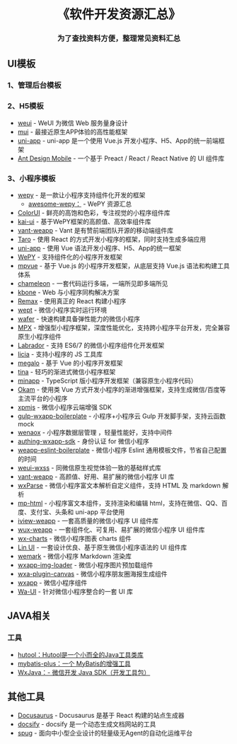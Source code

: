 
<h1 align="center">《软件开发资源汇总》</h1>

<h3 align="center">为了查找资料方便，整理常见资料汇总</h3>

## UI模板
### 1、管理后台模板
### 2、H5模板
  - [weui](https://github.com/Tencent/weui) - WeUI 为微信 Web 服务量身设计
  - [mui](https://github.com/dcloudio/mui) - 最接近原生APP体验的高性能框架
  - [uni-app](https://github.com/dcloudio/uni-app) - uni-app 是一个使用 Vue.js 开发小程序、H5、App的统一前端框架
  - [Ant Design Mobile](https://github.com/ant-design/ant-design-mobile) - 一个基于 Preact / React / React Native 的 UI 组件库
### 3、小程序模板
- [wepy](https://github.com/Tencent/wepy) - 是一款让小程序支持组件化开发的框架
    - [awesome-wepy：](https://github.com/aben1188/awesome-wepy) - WePY 资源汇总
- [ColorUI](https://github.com/weilanwl/ColorUI) - 鲜亮的高饱和色彩，专注视觉的小程序组件库
- [kai-ui](https://github.com/Chaunjie/kai-ui) - 基于WePY框架的高颜值、高效率组件库
- [vant-weapp](https://github.com/youzan/vant-weapp) - Vant 是有赞前端团队开源的移动端组件库
- [Taro](https://github.com/NervJS/taro) - 使用 React 的方式开发小程序的框架，同时支持生成多端应用
- [uni-app](https://github.com/dcloudio/uni-app) - 使用 Vue 语法开发小程序、H5、App的统一框架
- [WePY](https://github.com/Tencent/wepy) -  支持组件化的小程序开发框架
- [mpvue](https://github.com/Meituan-Dianping/mpvue) - 基于 Vue.js 的小程序开发框架，从底层支持 Vue.js 语法和构建工具体系
- [chameleon](https://github.com/didi/chameleon) - 一套代码运行多端，一端所见即多端所见
- [kbone](https://github.com/wechat-miniprogram/kbone) - Web 与小程序同构解决方案
- [Remax](https://github.com/remaxjs/remax) -  使用真正的 React 构建小程序
- [wept](https://github.com/chemzqm/wept) - 微信小程序实时运行环境
- [wafer](https://github.com/tencentyun/wafer) - 快速构建具备弹性能力的微信小程序
- [MPX](https://github.com/didi/mpx) - 增强型小程序框架，深度性能优化，支持跨小程序平台开发，完全兼容原生小程序组件
- [Labrador](https://github.com/maichong/labrador) - 支持 ES6/7 的微信小程序组件化开发框架
- [licia](https://github.com/liriliri/licia) - 支持小程序的 JS 工具库
- [megalo](https://github.com/kaola-fed/megalo) - 基于 Vue 的小程序开发框架
- [tina](https://github.com/tinajs/tina) - 轻巧的渐进式微信小程序框架
- [minapp](https://github.com/qiu8310/minapp) - TypeScript 版小程序开发框架（兼容原生小程序代码）
- [Okam](https://github.com/ecomfe/okam) - 使用类 Vue 方式开发小程序的渐进增强框架，支持生成微信/百度等主流平台的小程序
- [xpmjs](https://github.com/xpmjs/xpmjs) - 微信小程序云端增强 SDK
- [gulp-wxapp-boilerplate](https://github.com/ksky521/gulp-wxapp-boilerplate) - 小程序+小程序云 Gulp 开发脚手架，支持云函数 mock
- [wenaox](https://github.com/cnyballk/wenaox) - 小程序数据层管理 ，轻量性能好，支持中间件
- [authing-wxapp-sdk](https://github.com/Authing/authing-wxapp-sdk) - 身份认证 for 微信小程序
- [weapp-eslint-boilerplate](https://github.com/CoolRice/weapp-eslint-boilerplate) - 微信小程序 Eslint 通用模板文件，节省自己配置的时间
- [weui-wxss](https://github.com/Tencent/weui-wxss) - 同微信原生视觉体验一致的基础样式库
- [vant-weapp](https://github.com/youzan/vant-weapp) - 高颜值、好用、易扩展的微信小程序 UI 库
- [wxParse](https://github.com/icindy/wxParse) - 微信小程序富文本解析自定义组件，支持 HTML 及 markdown 解析
- [mp-html](https://github.com/jin-yufeng/mp-html) - 小程序富文本组件，支持渲染和编辑 html，支持在微信、QQ、百度、支付宝、头条和 uni-app 平台使用
- [iview-weapp](https://github.com/TalkingData/iview-weapp) - 一套高质量的微信小程序 UI 组件库
- [wux-weapp](https://github.com/wux-weapp/wux-weapp) - 一套组件化、可复用、易扩展的微信小程序 UI 组件库
- [wx-charts](https://github.com/xiaolin3303/wx-charts) - 微信小程序图表 charts 组件
- [Lin UI](https://github.com/TaleLin/lin-ui) - 一套设计优良、基于原生微信小程序语法的 UI 组件库
- [wemark](https://github.com/TooBug/wemark) - 微信小程序 Markdown 渲染库
- [wxapp-img-loader](https://github.com/o2team/wxapp-img-loader) - 微信小程序图片预加载组件
- [wxa-plugin-canvas](https://github.com/jasondu/wxa-plugin-canvas) - 微信小程序朋友圈海报生成组件
- [wxapp](https://github.com/youzouzou/wxapp) - 微信小程序组件
- [Wa-UI](https://github.com/liujians/Wa-UI) - 针对微信小程序整合的一套 UI 库

## JAVA相关
### 工具
  - [hutool：Hutool是一个小而全的Java工具类库](https://github.com/dromara/hutool)
  - [mybatis-plus：一个 MyBatis的增强工具](https://github.com/baomidou/mybatis-plus)
  - [WxJava：- 微信开发 Java SDK（开发工具包）](https://github.com/wechat-group/WxJava)

## 其他工具
- [Docusaurus](https://github.com/facebook/docusaurus) - Docusaurus 是基于 React 构建的站点生成器
- [docsify](https://github.com/docsifyjs/docsify/) - docsify 是一个动态生成文档网站的工具
- [spug](https://github.com/openspug/spug) - 面向中小型企业设计的轻量级无Agent的自动化运维平台

